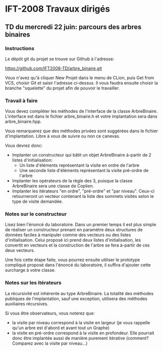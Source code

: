 # IFT-2008 Travaux dirigés
## TD du mercredi 22 juin: parcours des arbres binaires

### Instructions

Le dépôt git du projet se trouve sur Github à l'adresse:

https://github.com/IFT2008-TD/arbre_binaire.git

Vous n'avez qu'à cliquer New Projet dans le menu de CLion, puis
Get from VCS, choisir Git et saisir l'adresse ci-dessus.  Il vous faudra 
ensuite choisir la branche "squelette" du projet afin de pouvoir le travailler.

### Travail à faire

Vous devez compléter les méthodes de l'interface de la classe ArbreBinaire.
L'interface est dans le fichier arbre_binaire.h et votre implantation
sera dans arbre_binaire.hpp.

Vous remarquerez que des méthodes privées sont suggérées dans
le fichier d'implantation.  Libre à vous de suivre ou non ce canevas.

Vous devrez donc:

- Implanter un constructeur qui bâtit un objet ArbreBinaire à-partir de 2 listes d'initialisation:
  - Un liste d'éléments représentant la visite en ordre de l'arbre
  - Une seconde liste d'éléments représentant la visite pré-ordre de l'arbre
- Implanter les opérateurs de la règle des 3, puisque la classe ArbreBinaire sera une classe de Coplien.
- Implanter les itérateurs "en ordre", "pré-ordre" et "par niveau".  Ceux-ci retourneront un vecteur contenant la liste des sommets visités selon le type de visite demandée.

### Notes sur le constructeur

Lisez bien l'énoncé du laboratoire.  Dans un premier temps il est plus 
simple de réaliser un constructeur prenant en paramètre deux structures de
données faciles à manipuler comme des vecteurs ou des listes d'initialisation.
Celui proposé ici prend deux listes d'initialisation, les convertit en vecteurs
et la construction de l'arbre se fera à-partir de ces deux vecteurs.

Une fois cette étape faite, vous pourrez ensuite utiliser le prototype
compliqué proposé dans l'énoncé du laboratoire, il suffira d'ajouter cette
surcharge à votre classe.

### Notes sur les itérateurs

La récursivité est inhérente au type ArbreBinaire.  La totalité des
méthodes publiques de l'implantation, sauf une exception, utilisera
des méthodes auxiliaires récursives.  

Si vous être observateurs, vous noterez que:

- la visite par niveau correspond à la visite en largeur (je vous rappelle qu'un arbre est d'abord et avant tout un Graphe)
- la visite en pré-ordre correspond à la visite en profondeur.  Elle pourrait donc être implantée aussi de manière purement itérative (comment?  Comparez avec la visite par niveau...)


